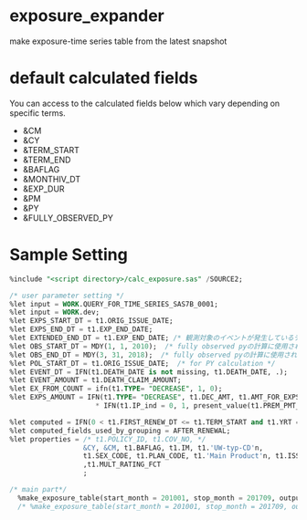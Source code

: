 exposure_expander
===============
make exposure-time series table from the latest snapshot

# default calculated fields
You can access to the calculated fields below which vary depending on specific terms.
* &CM
* &CY
* &TERM_START
* &TERM_END
* &BAFLAG
* &MONTHIV_DT
* &EXP_DUR
* &PM
* &PY
* &FULLY_OBSERVED_PY

# Sample Setting
```SQL
%include "<script directory>/calc_exposure.sas" /SOURCE2;

/* user parameter setting */
%let input = WORK.QUERY_FOR_TIME_SERIES_SAS7B_0001;
%let input = WORK.dev;
%let EXPS_START_DT = t1.ORIG_ISSUE_DATE;
%let EXPS_END_DT = t1.EXP_END_DATE;
%let EXTENDED_END_DT = t1.EXP_END_DATE; /* 観測対象のイベントが発生しているデータの観測期間単位の後ろまで伸ばした日 */
%let OBS_START_DT = MDY(1, 1, 2010);  /* fully observed pyの計算に使用される*/
%let OBS_END_DT = MDY(3, 31, 2018);  /* fully observed pyの計算に使用される*/
%let POL_START_DT = t1.ORIG_ISSUE_DATE;  /* for PY calculation */
%let EVENT_DT = IFN(t1.DEATH_DATE is not missing, t1.DEATH_DATE, .);
%let EVENT_AMOUNT = t1.DEATH_CLAIM_AMOUNT;
%let EX_FROM_COUNT = ifn(t1.TYPE= "DECREASE", 1, 0);
%let EXPS_AMOUNT = IFN(t1.TYPE= "DECREASE", t1.DEC_AMT, t1.AMT_FOR_EXPS)
                     * IFN(t1.IP_ind = 0, 1, present_value(t1.PREM_PMT_PERIOD*12 -  passedTime("month", &POL_START_DT, &TERM_START), IFN(t1.'Main Product'n = "UL", 5, 2), 0.0185, 0.01));

%let computed = IFN(0 < t1.FIRST_RENEW_DT <= t1.TERM_START and t1.YRT = 0, 1, 0) AS AFTER_RENEWAL;
%let computed_fields_used_by_grouping = AFTER_RENEWAL;
%let properties = /* t1.POLICY_ID, t1.COV_NO, */
                  &CY, &CM, t1.BAFLAG, t1.IM, t1.'UW-typ-CD'n,
                  t1.SEX_CODE, t1.PLAN_CODE, t1.'Main Product'n, t1.ISSUE_AGE, t1.CHANNEL_CODE, t1.PREM_PMT_PERIOD, t1.PLAN_TERM, t1.ORIG_TERM, t1.COV_TERM
                  ,t1.MULT_RATING_FCT
                  ;

/* main part*/
  %make_exposure_table(start_month = 201001, stop_month = 201709, output=WORK.EXP_MONTHLY)
  /* %make_exposure_table(start_month = 201001, stop_month = 201709, output=WORK.EXP_YEARLY, span=yearly) */
```
